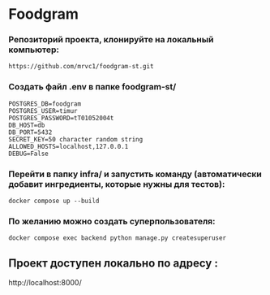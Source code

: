 # Foodgram
### Репозиторий проекта, клонируйте на локальный компьютер:
``` https://github.com/mrvc1/foodgram-st.git ```


### Создать файл .env в папке foodgram-st/
```
POSTGRES_DB=foodgram
POSTGRES_USER=timur
POSTGRES_PASSWORD=tT01052004t
DB_HOST=db
DB_PORT=5432
SECRET_KEY=50 character random string
ALLOWED_HOSTS=localhost,127.0.0.1
DEBUG=False
```

### Перейти в папку infra/ и запустить команду (автоматически добавит ингредиенты, которые нужны для тестов):
```
docker compose up --build
```

### По желанию можно создать суперпользователя:
```
docker compose exec backend python manage.py createsuperuser
```

## Проект доступен локально по адресу : 
http://localhost:8000/


